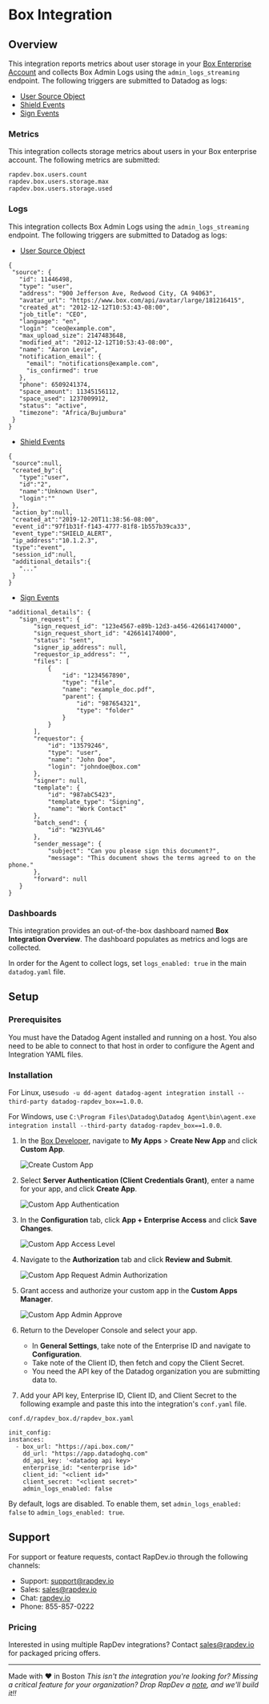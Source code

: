 # Box Integration
## Overview
 This integration reports metrics about user storage in your [Box Enterprise Account](https://box.com/) and collects Box Admin Logs using the `admin_logs_streaming` endpoint. The following triggers are submitted to Datadog as logs:
 + [User Source Object](https://developer.box.com/guides/events/event-triggers/event-source/#user-source-object)
 + [Shield Events](https://developer.box.com/guides/events/event-triggers/shield-alert-events/)
 + [Sign Events](https://developer.box.com/guides/events/event-triggers/sign-events/)
### Metrics
This integration collects storage metrics about users in your Box enterprise account.
The following metrics are submitted:
```
rapdev.box.users.count
rapdev.box.users.storage.max
rapdev.box.users.storage.used
```
### Logs
This integration collects Box Admin Logs using the `admin_logs_streaming` endpoint.
The following triggers are submitted to Datadog as logs:
 + [User Source Object](https://developer.box.com/guides/events/event-triggers/event-source/#user-source-object)
 ```
 {
  "source": {
    "id": 11446498,
    "type": "user",
    "address": "900 Jefferson Ave, Redwood City, CA 94063",
    "avatar_url": "https://www.box.com/api/avatar/large/181216415",
    "created_at": "2012-12-12T10:53:43-08:00",
    "job_title": "CEO",
    "language": "en",
    "login": "ceo@example.com",
    "max_upload_size": 2147483648,
    "modified_at": "2012-12-12T10:53:43-08:00",
    "name": "Aaron Levie",
    "notification_email": {
      "email": "notifications@example.com",
      "is_confirmed": true
    },
    "phone": 6509241374,
    "space_amount": 11345156112,
    "space_used": 1237009912,
    "status": "active",
    "timezone": "Africa/Bujumbura"
  }
}
 ```
 + [Shield Events](https://developer.box.com/guides/events/event-triggers/shield-alert-events/)
 ```
 {
  "source":null,
  "created_by":{
    "type":"user",
    "id":"2",
    "name":"Unknown User",
    "login":""
  },
  "action_by":null,
  "created_at":"2019-12-20T11:38:56-08:00",
  "event_id":"97f1b31f-f143-4777-81f8-1b557b39ca33",
  "event_type":"SHIELD_ALERT",
  "ip_address":"10.1.2.3",
  "type":"event",
  "session_id":null,
  "additional_details":{
    "..."
  }
}
 ```
 + [Sign Events](https://developer.box.com/guides/events/event-triggers/sign-events/)
 ```
 "additional_details": {
    "sign_request": {
        "sign_request_id": "123e4567-e89b-12d3-a456-426614174000",
        "sign_request_short_id": "426614174000",
        "status": "sent",
        "signer_ip_address": null,
        "requestor_ip_address": "",
        "files": [
            {
                "id": "1234567890",
                "type": "file",
                "name": "example_doc.pdf",
                "parent": {
                    "id": "987654321",
                    "type": "folder"
                }
            }
        ],
        "requestor": {
            "id": "13579246",
            "type": "user",
            "name": "John Doe",
            "login": "johndoe@box.com"
        },
        "signer": null,
        "template": {
            "id": "987abC5423",
            "template_type": "Signing",
            "name": "Work Contact"
        },
        "batch_send": {
            "id": "W23YVL46"
        },
        "sender_message": {
            "subject": "Can you please sign this document?",
            "message": "This document shows the terms agreed to on the phone."
        },
        "forward": null
    }
}
 ```
### Dashboards
This integration provides an out-of-the-box dashboard named **Box Integration Overview**. The dashboard populates as metrics and logs are collected. 

In order for the Agent to collect logs, set `logs_enabled: true` in the main `datadog.yaml` file.

## Setup
### Prerequisites
You must have the Datadog Agent installed and running on a host. You also need to be able to connect to that host in order to configure the Agent and Integration YAML files.
### Installation
For Linux, use`sudo -u dd-agent datadog-agent integration install --third-party datadog-rapdev_box==1.0.0`.

For Windows, use `C:\Program Files\Datadog\Datadog Agent\bin\agent.exe integration install --third-party datadog-rapdev_box==1.0.0`.
1. In the [Box Developer](https://developer.box.com/), navigate to **My Apps** > **Create New App** and click **Custom App**.

    ![Create Custom App](images/custom_app_new.png)
    
2. Select **Server Authentication (Client Credentials Grant)**, enter a name for your app, and click **Create App**.

    ![Custom App Authentication](images/custom_app_auth.png)
    
3. In the **Configuration** tab, click **App + Enterprise Access** and click **Save Changes**.

    ![Custom App Access Level](images/custom_app_access_level.png)
    
4. Navigate to the **Authorization** tab and click **Review and Submit**.

    ![Custom App Request Admin Authorization](images/custom_app_request_auth.png)
    
5. Grant access and authorize your custom app in the **Custom Apps Manager**.

   ![Custom App Admin Approve](images/custom_app_admin_approve.png)
   
6. Return to the Developer Console and select your app. 
    - In **General Settings**, take note of the Enterprise ID and navigate to **Configuration**.
    - Take note of the Client ID, then fetch and copy the Client Secret.
    - You need the API key of the Datadog organization you are submitting data to.
7. Add your API key, Enterprise ID, Client ID, and Client Secret to the following example and paste this into the integration's `conf.yaml` file.
```
conf.d/rapdev_box.d/rapdev_box.yaml
```
```
init_config:
instances:
  - box_url: "https://api.box.com/"
    dd_url: "https://app.datadoghq.com"
    dd_api_key: '<datadog api key>'
    enterprise_id: "<enterprise id>"
    client_id: "<client id>"
    client_secret: "<client secret>"
    admin_logs_enabled: false
```
By default, logs are disabled. To enable them, set `admin_logs_enabled: false` to `admin_logs_enabled: true`.

## Support
For support or feature requests, contact RapDev.io through the following channels:
- Support: support@rapdev.io
- Sales: sales@rapdev.io
- Chat: [rapdev.io](https://www.rapdev.io/#Get-in-touch)
- Phone: 855-857-0222
### Pricing

Interested in using multiple RapDev integrations? Contact [sales@rapdev.io](mailto:sales@rapdev.io) for packaged pricing offers.

---
Made with ❤️ in Boston
*This isn't the integration you're looking for? Missing a critical feature for your organization? Drop RapDev a [note](mailto:support@rapdev.io), and we'll build it!!*
